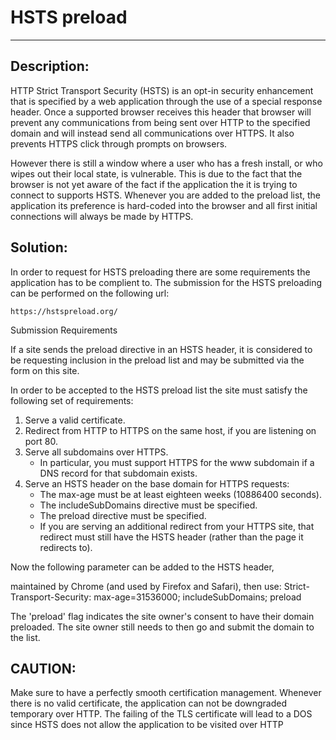 # HSTS preload
-------

## Description:

HTTP Strict Transport Security (HSTS) is an opt-in security enhancement that is specified by a 
web application through the use of a special response header. Once a supported browser receives 
this header that browser will prevent any communications from being sent over HTTP to the specified 
domain and will instead send all communications over HTTPS. It also prevents HTTPS click through prompts on browsers.

However there is still a window where a user who has a fresh install, or who wipes out their local state,
is vulnerable. This is due to the fact that the browser is not yet aware of the fact if the application
the it is trying to connect to supports HSTS. Whenever you are added to the preload list,
the application its preference is hard-coded into the browser and all first initial connections will
always be made by HTTPS.

## Solution:

In order to request for HSTS preloading there are some requirements the application has to 
be complient to. The submission for the HSTS preloading can be performed on the following url:

    https://hstspreload.org/

Submission Requirements

If a site sends the preload directive in an HSTS header, it is considered to be requesting 
inclusion in the preload list and may be submitted via the form on this site.

In order to be accepted to the HSTS preload list the site must satisfy the following set of requirements:

1. Serve a valid certificate.
2. Redirect from HTTP to HTTPS on the same host, if you are listening on port 80.
3. Serve all subdomains over HTTPS.
   - In particular, you must support HTTPS for the www subdomain if a DNS record for that subdomain exists.
5. Serve an HSTS header on the base domain for HTTPS requests:
   - The max-age must be at least eighteen weeks (10886400 seconds).
   - The includeSubDomains directive must be specified.
   - The preload directive must be specified.
   - If you are serving an additional redirect from your HTTPS site, that redirect must still have the HSTS
     header (rather than the page it redirects to).

Now the following parameter can be added to the HSTS header,

maintained by Chrome (and used by Firefox and Safari), then use:
    Strict-Transport-Security: max-age=31536000; includeSubDomains; preload

The 'preload' flag indicates the site owner's consent to have their domain preloaded. The site owner
still needs to then go and submit the domain to the list.

## CAUTION:

Make sure to have a perfectly smooth certification management. Whenever there is no
valid certificate, the application can not be downgraded temporary over HTTP. The failing of
the TLS certificate will lead to a DOS since HSTS does not allow the application to be visited over HTTP
